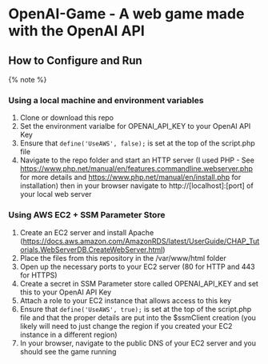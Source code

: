 # OpenAI-Game - A web game made with the OpenAI API
## How to Configure and Run

{% note %}

### Using a local machine and environment variables
1. Clone or download this repo 
2. Set the environment varialbe for OPENAI_API_KEY to your OpenAI API Key
3. Ensure that `define('UseAWS', false);` is set at the top of the script.php file
4. Navigate to the repo folder and start an HTTP server (I used PHP - See https://www.php.net/manual/en/features.commandline.webserver.php for more details and https://www.php.net/manual/en/install.php for installation) then in your browser navigate to http://[localhost]:[port] of your local web server

### Using AWS EC2 + SSM Parameter Store
1. Create an EC2 server and install Apache (https://docs.aws.amazon.com/AmazonRDS/latest/UserGuide/CHAP_Tutorials.WebServerDB.CreateWebServer.html)
2. Place the files from this repository in the /var/www/html folder
3. Open up the necessary ports to your EC2 server (80 for HTTP and 443 for HTTPS)
4. Create a secret in SSM Parameter store called OPENAI_API_KEY and set this to your OpenAI API Key
5. Attach a role to your EC2 instance that allows access to this key
6. Ensure that `define('UseAWS', true);` is set at the top of the script.php file and that the proper details are put into the $ssmClient creation (you likely will need to just change the region if you created your EC2 instance in a different region)
7. In your browser, navigate to the public DNS of your EC2 server and you should see the game running
